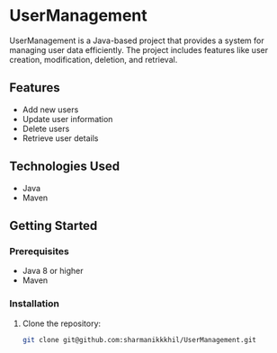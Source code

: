 # UserManagement

UserManagement is a Java-based project that provides a system for managing user data efficiently. The project includes features like user creation, modification, deletion, and retrieval.

## Features
- Add new users
- Update user information
- Delete users
- Retrieve user details

## Technologies Used
- Java
- Maven

## Getting Started

### Prerequisites
- Java 8 or higher
- Maven

### Installation
1. Clone the repository:
   ```bash
   git clone git@github.com:sharmanikkkhil/UserManagement.git

